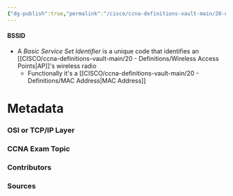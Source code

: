 ```yaml
---
{"dg-publish":true,"permalink":"/cisco/ccna-definitions-vault-main/20-definitions/bssid/","tags":["defs_ccna"]}
---
```


#### BSSID
- A *Basic Service Set Identifier* is a unique code that identifies an [[CISCO/ccna-definitions-vault-main/20 - Definitions/Wireless Access Points\|AP]]'s wireless radio
	- Functionally it's a [[CISCO/ccna-definitions-vault-main/20 - Definitions/MAC Address\|MAC Address]]








# Metadata
### OSI or TCP/IP Layer

### CCNA Exam Topic

### Contributors

### Sources

